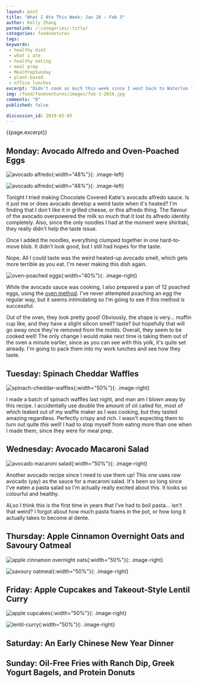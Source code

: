 ```yaml
---
layout: post
title: "What I Ate This Week: Jan 28 – Feb 3"
author: Kelly Zhang
permalink: /:categories/:title/
categories: foodventures
tags:
keywords:
 - healthy diet
 - what i ate
 - healthy eating
 - meal prep
 - MealPrepSunday
 - plant-based
 - office lunches
excerpt: "Didn't cook as much this week since I went back to Waterloo for the weekend and went out for every meal. Lots of misses in the kitchen this week, but discovered a few bombshell successes too!!"
img: /food/foodventures/images/feb-3-2019.jpg
comments: "0"
published: false

discussion_id: 2019-02-03
---
```


{{page.excerpt}}

## Monday: Avocado Alfredo and Oven-Poached Eggs

![avocado alfredo](/food/foodventures/images/avocado-alfredo-1.jpg){:width="48%"}{: .image-left}

![avocado alfredo](/food/foodventures/images/avocado-alfredo-2.jpg){:width="48%"}{: .image-left}

Tonight I tried making Chocolate Covered Katie's avocado alfredo sauce. Is it just me or does avocado develop a weird taste when it's heated? I'm finding that I don't like it in grilled cheese, or this alfredo thing. The flavour of the avocado overpowered the milk so much that it lost its alfredo identity completely. Also, since the only noodles I had at the moment were shiritaki, they really didn't help the taste issue.

Once I added the noodles, everything clumped together in one hard-to-move blob. It didn't look good, but I still had hopes for the taste.

Nope. All I could taste was the weird heated-up avocado smell, which gets more terrible as you eat. I'm never making this dish again.

![oven-poached eggs](/food/foodventures/images/oven-poached-eggs.jpg){:width="40%"}{: .image-right}

While the avocado sauce was cooking, I also prepared a pan of 12 poached eggs, using the [oven method](#). I've never attempted poaching an egg the regular way, but it seems intimidating so I'm going to see if this method is successful.

Out of the oven, they look pretty good! Obviously, the shape is very... muffin cup like, and they have a slight silicon smell? taste? but hopefully that will go away once they're removed from the molds. Overall, they seem to be cooked well! The only change I would make next time is taking them out of the oven a minute earlier, since as you can see with this yolk, it's quite set already. I'm going to pack them into my work lunches and see how they taste.

## Tuesday: Spinach Cheddar Waffles

![spinach-cheddar-waffles](/food/foodventures/images/spinach-cheddar-waffles.jpg){:width="50%"}{: .image-right}

I made a batch of spinach waffles last night, and man am I blown away by this recipe. I accidentally use double the amount of oil called for, most of which leaked out of my waffle maker as I was cooking, but they tasted amazing regardless. Perfectly crispy and rich. I wasn't expecting them to turn out quite *this* well! I had to stop myself from eating more than one when I made them, since they were for meal prep.

## Wednesday: Avocado Macaroni Salad

![avocado macaroni salad](/food/foodventures/images/avocado-macaroni-salad.jpg){:width="50%"}{: .image-right}

Another avocado recipe since I need to use them up! This one uses *raw* avocado (yay) as the sauce for a macaroni salad. It's been so long since I've eaten a pasta salad so I'm actually really excited about this. It looks so colourful and healthy.

ALso I think this is the first time in years that I've had to boil pasta... isn't that weird? I forgot about how much pasta foams in the pot, or how long it actually takes to become al dente.

## Thursday: Apple Cinnamon Overnight Oats and Savoury Oatmeal

![apple cinnamon overnight oats](/food/foodventures/images/apple-cinnamon-overnight-oats.jpg){:width="50%"}{: .image-right}

![savoury oatmeal](/food/foodventures/images/savoury-oatmeal.jpg){:width="50%"}{: .image-right}

## Friday: Apple Cupcakes and Takeout-Style Lentil Curry

![apple cupcakes](/food/foodventures/images/apple-cupcakes.jpg){:width="50%"}{: .image-right}

![lentil-curry](/food/foodventures/images/lentil-curry.jpg){:width="50%"}{: .image-right}

## Saturday: An Early Chinese New Year Dinner

## Sunday: Oil-Free Fries with Ranch Dip, Greek Yogurt Bagels, and Protein Donuts
